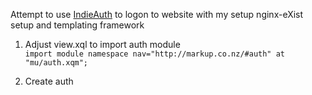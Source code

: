 
Attempt to use [IndieAuth](https://indieauth.com) to logon to website with my
setup nginx-eXist setup and templating framework

1. Adjust view.xql to import auth module<br/>
 ```import module namespace nav="http://markup.co.nz/#auth" at "mu/auth.xqm";```

2. Create auth

